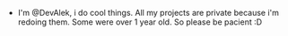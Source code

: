 - I'm @DevAlek, i do cool things.
All my projects are private because i'm redoing them. Some were over 1 year old.
So please be pacient :D
